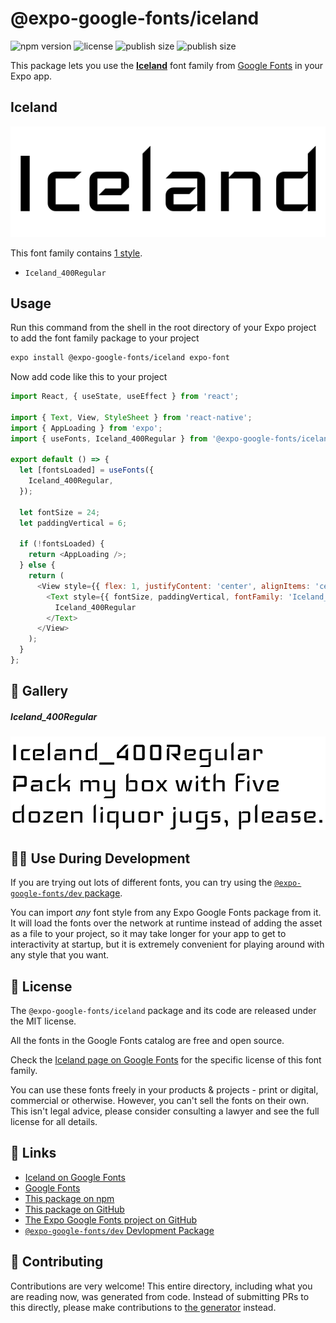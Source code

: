 # @expo-google-fonts/iceland

![npm version](https://flat.badgen.net/npm/v/@expo-google-fonts/iceland)
![license](https://flat.badgen.net/github/license/expo/google-fonts)
![publish size](https://flat.badgen.net/packagephobia/install/@expo-google-fonts/iceland)
![publish size](https://flat.badgen.net/packagephobia/publish/@expo-google-fonts/iceland)

This package lets you use the [**Iceland**](https://fonts.google.com/specimen/Iceland) font family from [Google Fonts](https://fonts.google.com/) in your Expo app.

## Iceland

![Iceland](./font-family.png)

This font family contains [1 style](#-gallery).

- `Iceland_400Regular`

## Usage

Run this command from the shell in the root directory of your Expo project to add the font family package to your project
```sh
expo install @expo-google-fonts/iceland expo-font
```

Now add code like this to your project
```js
import React, { useState, useEffect } from 'react';

import { Text, View, StyleSheet } from 'react-native';
import { AppLoading } from 'expo';
import { useFonts, Iceland_400Regular } from '@expo-google-fonts/iceland';

export default () => {
  let [fontsLoaded] = useFonts({
    Iceland_400Regular,
  });

  let fontSize = 24;
  let paddingVertical = 6;

  if (!fontsLoaded) {
    return <AppLoading />;
  } else {
    return (
      <View style={{ flex: 1, justifyContent: 'center', alignItems: 'center' }}>
        <Text style={{ fontSize, paddingVertical, fontFamily: 'Iceland_400Regular' }}>
          Iceland_400Regular
        </Text>
      </View>
    );
  }
};

```

## 🔡 Gallery

##### Iceland_400Regular
![Iceland_400Regular](./Iceland_400Regular.ttf.png)


## 👩‍💻 Use During Development

If you are trying out lots of different fonts, you can try using the [`@expo-google-fonts/dev` package](https://github.com/expo/google-fonts/tree/master/font-packages/dev#readme).

You can import *any* font style from any Expo Google Fonts package from it. It will load the fonts
over the network at runtime instead of adding the asset as a file to your project, so it may take longer
for your app to get to interactivity at startup, but it is extremely convenient
for playing around with any style that you want.

## 📖 License

The `@expo-google-fonts/iceland` package and its code are released under the MIT license.

All the fonts in the Google Fonts catalog are free and open source.

Check the [Iceland page on Google Fonts](https://fonts.google.com/specimen/Iceland) for the specific license of this font family.

You can use these fonts freely in your products & projects - print or digital, commercial or otherwise. However, you can't sell the fonts on their own. This isn't legal advice, please consider consulting a lawyer and see the full license for all details.

## 🔗 Links

- [Iceland on Google Fonts](https://fonts.google.com/specimen/Iceland)
- [Google Fonts](https://fonts.google.com/)
- [This package on npm](https://www.npmjs.com/package/@expo-google-fonts/iceland)
- [This package on GitHub](https://github.com/expo/google-fonts/tree/master/font-packages/iceland)
- [The Expo Google Fonts project on GitHub](https://github.com/expo/google-fonts)
- [`@expo-google-fonts/dev` Devlopment Package](https://github.com/expo/google-fonts/tree/master/font-packages/dev)

## 🤝 Contributing

Contributions are very welcome! This entire directory, including what you are reading now, was generated from code. Instead of submitting PRs to this directly, please make contributions to [the generator](https://github.com/expo/google-fonts/tree/master/packages/generator) instead.
